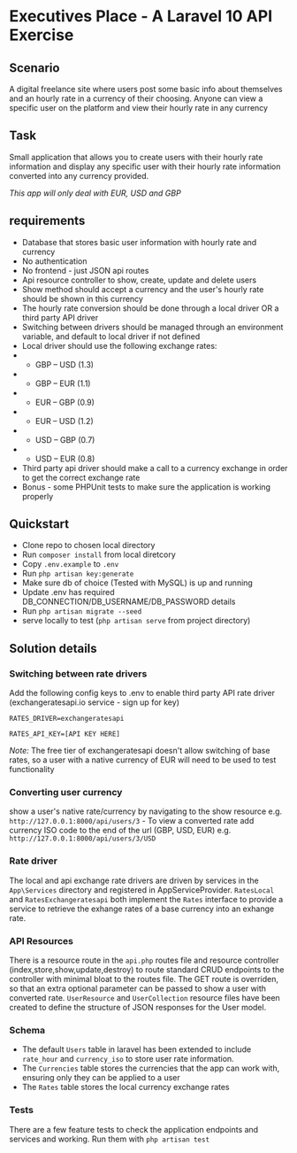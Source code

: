 # Executives Place - A Laravel 10 API Exercise

## Scenario

A digital freelance site where users post some basic info about themselves
and an hourly rate in a currency of their choosing. Anyone can view a specific
user on the platform and view their hourly rate in any currency

## Task

Small application that allows you to create users with their hourly rate information and
display any specific user with their hourly rate information converted into any currency provided.

*This app will only deal with EUR, USD and GBP*

## requirements
* Database that stores basic user information with hourly rate and currency
* No authentication
* No frontend - just JSON api routes
* Api resource controller to show, create, update and delete users
* Show method should accept a currency and the user's hourly rate should be shown in this currency
* The hourly rate conversion should be done through a local driver OR a third party API driver
* Switching between drivers should be managed through an environment variable, and default to local driver if not defined
* Local driver should use the following exchange rates:
* * GBP – USD (1.3)
* * GBP – EUR (1.1)
* * EUR – GBP (0.9)
* * EUR – USD (1.2)
* * USD – GBP (0.7)
* * USD – EUR (0.8)
* Third party api  driver should make a call to a currency exchange in order to get the correct exchange rate
* Bonus - some PHPUnit tests to make sure the application is working properly

## Quickstart

* Clone repo to chosen local directory
* Run `composer install` from local diretcory
* Copy `.env.example` to `.env`
* Run `php artisan key:generate`
* Make sure db of choice (Tested with MySQL) is up and running
* Update .env has required DB_CONNECTION/DB_USERNAME/DB_PASSWORD details
* Run `php artisan migrate --seed`
* serve locally to test (`php artisan serve` from project directory)

## Solution details
### Switching between rate drivers
Add the following config keys to .env to enable third party API rate driver (exchangeratesapi.io service - sign up for key)

`RATES_DRIVER=exchangeratesapi`

`RATES_API_KEY=[API KEY HERE]`

*Note:* The free tier of exchangeratesapi doesn't allow switching of base rates, so a user with a native currency of EUR will need
to be used to test functionality

### Converting user currency
show a user's native rate/currency by navigating to the show resource e.g. `http://127.0.0.1:8000/api/users/3` - To view a converted rate
add currency ISO code to the end of the url (GBP, USD, EUR) e.g. `http://127.0.0.1:8000/api/users/3/USD`

### Rate driver
The local and api exchange rate drivers are driven by services in the `App\Services` directory and registered in AppServiceProvider.  `RatesLocal`
and `RatesExchangeratesapi` both implement the `Rates` interface to provide a service to retrieve the exhange rates of a base currency into an exhange rate.

### API Resources
There is a resource route in the `api.php` routes file and resource controller (index,store,show,update,destroy) to route standard CRUD endpoints to the controller with
minimal bloat to the routes file. The GET route is overriden, so that an extra optional parameter can be passed to show a user with converted rate. `UserResource` and `UserCollection` resource files have been created to define the structure of JSON responses for the User model.

### Schema
* The default `Users` table in laravel has been extended to include `rate_hour` and `currency_iso` to store user rate information.
* The `Currencies` table stores the currencies that the app can work with, ensuring only they can be applied to a user
* The `Rates` table stores the local currency exchange rates

### Tests
There are a few feature tests to check the application endpoints and services and working.  Run them with `php artisan test`